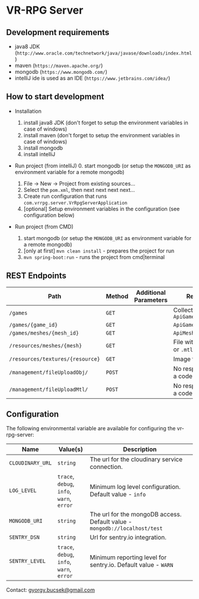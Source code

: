 # VR-RPG Server

## Development requirements
- java8 JDK (`http://www.oracle.com/technetwork/java/javase/downloads/index.html`)
- maven (`https://maven.apache.org/`)
- mongodb (`https://www.mongodb.com/`)
- intelliJ ide is used as an IDE (`https://www.jetbrains.com/idea/`)

## How to start development
- Installation
    1. install java8 JDK (don't forget to setup the environment variables in case of windows)
    2. install maven (don't forget to setup the environment variables in case of windows)
    3. install mongodb
    4. install intelliJ

- Run project (from intelliJ)
    0. start mongodb (or setup the `MONGODB_URI` as environment variable for a remote mongodb)
    1. File -> New -> Project from existing sources...
    2. Select the `pom.xml`, then next next next next...
    3. Create run configuration that runs `com.vrrpg.server.VrRpgServerApplication`
    4. [optional] Setup environment variables in the configuration (see configuration below)

- Run project (from CMD)
    1. start mongodb (or setup the `MONGODB_URI` as environment variable for a remote mongodb)
    2. [only at first] `mvn clean install` - prepares the project for run
    3. `mvn spring-boot:run` - runs the project from cmd|terminal

## REST Endpoints

|Path                            |Method|Additional Parameters|Response                          |
|--------------------------------|------|---------------------|----------------------------------|
|`/games`                        |`GET` |                     |Collection of `ApiGameDescription`|
|`/games/{game_id}`              |`GET` |                     |`ApiGameDescription`              |
|`/games/meshes/{mesh_id}`       |`GET` |                     |`ApiMeshDescription`              |
|`/resources/meshes/{mesh}`      |`GET` |                     |File with either `.obj` or `.mtl` extension|
|`/resources/textures/{resource}`|`GET` |                     |Image file                        |
|`/management/fileUploadObj/`    |`POST`|                     |No response. Just a code          |
|`/management/fileUploadMtl/`    |`POST`|                     |No response. Just a code          |

## Configuration

The following environmental variable are available for configuring the vr-rpg-server:

|Name                         |Value(s)      |Description                                      |
|-----------------------------|--------------|-------------------------------------------------|
|`CLOUDINARY_URL`             |`string`      |The url for the cloudinary service connection.   |
|`LOG_LEVEL`                  |`trace`, `debug`, <br /> `info`, `warn`, <br /> `error`|Minimum log level configuration. Default value - `info`|
|`MONGODB_URI`                |`string`      |The url for the mongoDB access. Default value - `mongodb://localhost/test`|
|`SENTRY_DSN`                 |`string`      |Url for sentry.io integration.                   |
|`SENTRY_LEVEL`               |`trace`, `debug`, <br /> `info`, `warn`, <br /> `error`|Minimum reporting level for sentry.io. Default value - `WARN`|

Contact:
gyorgy.bucsek@gmail.com

